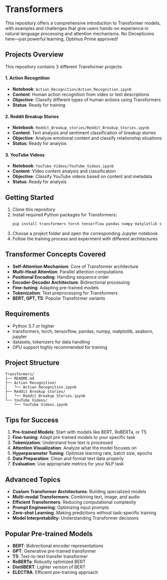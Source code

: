 # Transformers

This repository offers a comprehensive introduction to Transformer models, with examples and challenges that give users hands-on experience in natural language processing and attention mechanisms. No Decepticons here—just powerful learning, Optimus Prime approved!

## Projects Overview

This repository contains 3 different Transformer projects:

#### 1. Action Recognition
- **Notebook**: `Action_Recognition/Action_Recognition.ipynb`
- **Content**: Human action recognition from video or text descriptions
- **Objective**: Classify different types of human actions using Transformers
- **Status**: Ready for training

#### 2. Reddit Breakup Stories
- **Notebook**: `Reddit_Breakup_stories/Reddit_Breakup_Stories.ipynb`
- **Content**: Text analysis and sentiment classification of breakup stories
- **Objective**: Analyze emotional content and classify relationship situations
- **Status**: Ready for analysis

#### 3. YouTube Videos
- **Notebook**: `YouTube_Videos/YouTube_Videos.ipynb`
- **Content**: Video content analysis and classification
- **Objective**: Classify YouTube videos based on content and metadata
- **Status**: Ready for analysis

## Getting Started

1. Clone this repository
2. Install required Python packages for Transformers:
   ```bash
   pip install transformers torch tensorflow pandas numpy matplotlib seaborn jupyter datasets tokenizers
   ```
3. Choose a project folder and open the corresponding Jupyter notebook
4. Follow the training process and experiment with different architectures

## Transformer Concepts Covered

- **Self-Attention Mechanism**: Core of Transformer architecture
- **Multi-Head Attention**: Parallel attention computations
- **Positional Encoding**: Handling sequence order
- **Encoder-Decoder Architecture**: Bidirectional processing
- **Fine-tuning**: Adapting pre-trained models
- **Tokenization**: Text preprocessing for Transformers
- **BERT, GPT, T5**: Popular Transformer variants

## Requirements

- Python 3.7 or higher
- transformers, torch, tensorflow, pandas, numpy, matplotlib, seaborn, jupyter
- datasets, tokenizers for data handling
- GPU support highly recommended for training

## Project Structure

```
Transformers/
├── README.md
├── Action Recognition/
│   └── Action Recognition.ipynb
├── Reddit Breakup stories/
│   └── Reddit Breakup Stories.ipynb
└── YouTube Videos/
    └── YouTube Videos.ipynb
```

## Tips for Success

1. **Pre-trained Models**: Start with models like BERT, RoBERTa, or T5
2. **Fine-tuning**: Adapt pre-trained models to your specific task
3. **Tokenization**: Understand how text is processed
4. **Attention Visualization**: Analyze what the model focuses on
5. **Hyperparameter Tuning**: Optimize learning rate, batch size, epochs
6. **Data Preparation**: Clean and format text data properly
7. **Evaluation**: Use appropriate metrics for your NLP task

## Advanced Topics

- **Custom Transformer Architectures**: Building specialized models
- **Multi-modal Transformers**: Combining text, image, and audio
- **Efficient Transformers**: Reducing computational complexity
- **Prompt Engineering**: Optimizing input prompts
- **Zero-shot Learning**: Making predictions without task-specific training
- **Model Interpretability**: Understanding Transformer decisions

## Popular Pre-trained Models

- **BERT**: Bidirectional encoder representations
- **GPT**: Generative pre-trained transformer
- **T5**: Text-to-text transfer transformer
- **RoBERTa**: Robustly optimized BERT
- **DistilBERT**: Lighter version of BERT
- **ELECTRA**: Efficient pre-training approach

